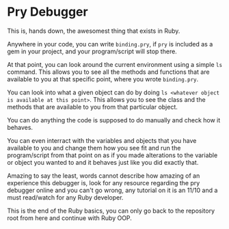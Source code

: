 # Pry Debugger

This is, hands down, the awesomest thing that exists in Ruby.

Anywhere in your code, you can write `binding.pry`, if `pry` is included as a gem in your project, and your program/script will stop there.

At that point, you can look around the current environment using a simple `ls` command.
This allows you to see all the methods and functions that are available to you at that specific point, where you wrote `binding.pry`.

You can look into what a given object can do by doing `ls <whatever object is available at this point>`. 
This allows you to see the class and the methods that are available to you from that particular object.

You can do anything the code is supposed to do manually and check how it behaves.

You can even interract with the variables and objects that you have available to you and change them how you see fit and run the program/script from that point on as if you made alterations to the variable or object you wanted to and it behaves just like you did exactly that.

Amazing to say the least, words cannot describe how amazing of an experience this debugger is, look for any resource regarding the pry debugger online and you can't go wrong, any tutorial on it is an 11/10 and a must read/watch for any Ruby developer.

This is the end of the Ruby basics, you can only go back to the repository root from here and continue with Ruby OOP.
